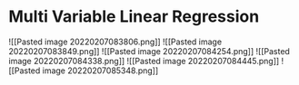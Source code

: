 # Multi Variable Linear Regression
![[Pasted image 20220207083806.png]]
![[Pasted image 20220207083849.png]]
![[Pasted image 20220207084254.png]]
![[Pasted image 20220207084338.png]]
![[Pasted image 20220207084445.png]]
![[Pasted image 20220207085348.png]]